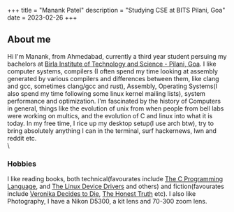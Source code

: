 +++
title = "Manank Patel"
description = "Studying CSE at BITS Pilani, Goa"
date = 2023-02-26
+++

## About me
Hi I'm Manank, from Ahmedabad, currently a third year student persuing my bachelors at [Birla Institute of Technology and Science - Pilani, Goa](https://www.bits-pilani.ac.in/).
I like computer systems, compilers (I often spend my time looking at assembly generated by various compilers and differences between them, like clang and gcc, sometimes clang/gcc and rust),
Assembly, Operating Systems(I also spend my time following some linux kernel mailing lists), system performance and optimization. I'm fascinated by the history of Computers in general, things like the
evolution of unix from when people from bell labs were working on multics, and the evolution of C and linux into what it is today. In my free time, I rice up my desktop setup(I use arch btw), try
to bring absolutely anything I can in the terminal, surf hackernews, lwn and reddit etc.
\
\
### Hobbies
I like reading books, both technical(favourates include [The C Programming Language](https://en.wikipedia.org/wiki/The_C_Programming_Language), and 
[The Linux Device Drivers](https://lwn.net/Kernel/LDD3/) and others) and fiction(favourates include [Veronika Decides to Die](https://en.wikipedia.org/wiki/Veronika_Decides_to_Die), 
[The Honest Truth](https://www.goodreads.com/en/book/show/22571259) etc). I also like
Photography, I have a Nikon D5300, a kit lens and 70-300 zoom lens.


